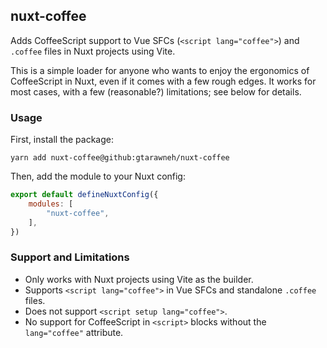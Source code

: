 ## nuxt-coffee

Adds CoffeeScript support to Vue SFCs (`<script lang="coffee">`) and `.coffee` files in Nuxt projects using Vite.

This is a simple loader for anyone who wants to enjoy the ergonomics of CoffeeScript in Nuxt, even if it comes with a few rough edges. It works for most cases, with a few (reasonable?) limitations; see below for details.

### Usage

First, install the package:

```
yarn add nuxt-coffee@github:gtarawneh/nuxt-coffee
```

Then, add the module to your Nuxt config:

```js
export default defineNuxtConfig({
    modules: [
        "nuxt-coffee",
    ],
})
```

### Support and Limitations

- Only works with Nuxt projects using Vite as the builder.
- Supports `<script lang="coffee">` in Vue SFCs and standalone `.coffee` files.
- Does not support `<script setup lang="coffee">`.
- No support for CoffeeScript in `<script>` blocks without the `lang="coffee"` attribute.
